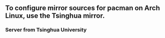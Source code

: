 ## To configure mirror sources for pacman on Arch Linux, use the Tsinghua mirror.
### Server from Tsinghua University
